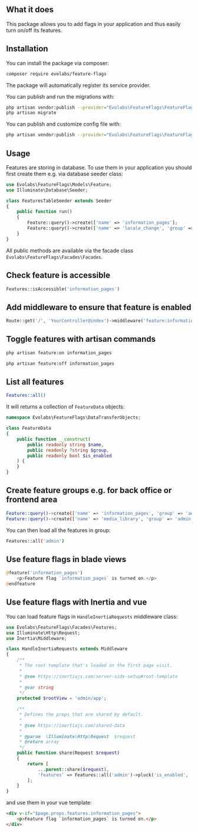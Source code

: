 ## What it does
This package allows you to add flags in your application and thus easily turn on/off its features.

## Installation

You can install the package via composer:

```bash
composer require evolabs/feature-flags
```

The package will automatically register its service provider.

You can publish and run the migrations with:

```bash
php artisan vendor:publish --provider="Evolabs\FeatureFlags\FeatureFlagsServiceProvider" --tag=migrations
php artisan migrate
```

You can publish and customize config file with:

```bash
php artisan vendor:publish --provider="Evolabs\FeatureFlags\FeatureFlagsServiceProvider" --tag=config
```

## Usage

Features are storing in database. To use them in your application you should first create them e.g. via database seeder class:

```php
use Evolabs\FeatureFlags\Models\Feature;
use Illuminate\Database\Seeder;

class FeaturesTableSeeder extends Seeder
{
    public function run()
    {
        Feature::query()->create(['name' => 'information_pages'];
        Feature::query()->create(['name' => 'locale_change', 'group' => 'admin'];
    }
}
```

All public methods are available via the facade class `Evolabs\FeatureFlags\Facades\Facades`.

## Check feature is accessible

```php
Features::isAccessible('information_pages')
```

## Add middleware to ensure that feature is enabled

```php
Route::get('/', 'YourController@index')->middleware('feature:information_pages')
```

## Toggle features with artisan commands

```bash
php artisan feature:on information_pages

php artisan feature:off information_pages
```

## List all features

```bash
Features::all()
```

It will returns a collection of `FeatureData` objects:

```php
namespace Evolabs\FeatureFlags\DataTransferObjects;

class FeatureData
{
    public function __construct(
        public readonly string $name,
        public readonly ?string $group,
        public readonly bool $is_enabled
    ) {
    }
}
```

## Create feature groups e.g. for back office or frontend area

```bash
Feature::query()->create(['name' => 'information_pages', 'group' => 'admin'];
Feature::query()->create(['name' => 'media_library', 'group' => 'admin'];
```

You can then load all the features in group:

```bash
Features::all('admin')
```

## Use feature flags in blade views

```php
@feature('information_pages')
    <p>Feature flag `information_pages` is turned on.</p>
@endfeature
```

## Use feature flags with Inertia and vue

You can load feature flags in `HandleInertiaRequests` middleware class:

```php
use Evolabs\FeatureFlags\Facades\Features;
use Illuminate\Http\Request;
use Inertia\Middleware;

class HandleInertiaRequests extends Middleware
{
    /**
     * The root template that's loaded on the first page visit.
     *
     * @see https://inertiajs.com/server-side-setup#root-template
     *
     * @var string
     */
    protected $rootView = 'admin/app';

    /**
     * Defines the props that are shared by default.
     *
     * @see https://inertiajs.com/shared-data
     *
     * @param  \Illuminate\Http\Request  $request
     * @return array
     */
    public function share(Request $request)
    {
        return [
            ...parent::share($request),
            'features' => Features::all('admin')->pluck('is_enabled', 'name')
        ];
    }
}
```

and use them in your vue template:

```html
<div v-if="$page.props.features.information_pages">
    <p>Feature flag `information_pages` is turned on.</p>
</div>
```